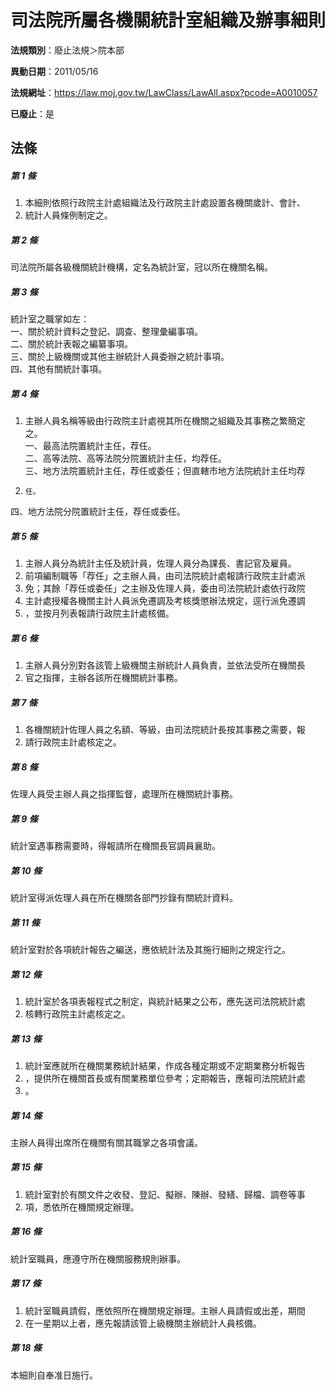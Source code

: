# 司法院所屬各機關統計室組織及辦事細則

**法規類別**：廢止法規＞院本部

**異動日期**：2011/05/16  

**法規網址**：https://law.moj.gov.tw/LawClass/LawAll.aspx?pcode=A0010057

**已廢止**：是



## 法條
##### 第 1 條
1. 本細則依照行政院主計處組織法及行政院主計處設置各機關歲計、會計、
1. 統計人員條例制定之。

##### 第 2 條
司法院所屬各級機關統計機構，定名為統計室，冠以所在機關名稱。

##### 第 3 條
統計室之職掌如左：  
一、關於統計資料之登記、調查、整理彙編事項。  
二、關於統計表報之編纂事項。  
三、關於上級機關或其他主辦統計人員委辦之統計事項。  
四、其他有關統計事項。  

##### 第 4 條
1. 主辦人員名稱等級由行政院主計處視其所在機關之組織及其事務之繁簡定  
之。  
一、最高法院置統計主任，荐任。  
二、高等法院、高等法院分院置統計主任，均荐任。  
三、地方法院置統計主任，荐任或委任；但直轄市地方法院統計主任均荐
1.     任。  
四、地方法院分院置統計主任，荐任或委任。

##### 第 5 條
1. 主辦人員分為統計主任及統計員，佐理人員分為課長、書記官及雇員。
1. 前項編制職等「荐任」之主辦人員，由司法院統計處報請行政院主計處派
1. 免；其餘「荐任或委任」之主辦及佐理人員，委由司法院統計處依行政院
1. 主計處授權各機關主計人員派免遷調及考核獎懲辦法規定，逕行派免遷調
1. ，並按月列表報請行政院主計處核備。

##### 第 6 條
1. 主辦人員分別對各該管上級機關主辦統計人員負責，並依法受所在機關長
1. 官之指揮，主辦各該所在機關統計事務。

##### 第 7 條
1. 各機關統計佐理人員之名額、等級，由司法院統計長按其事務之需要，報
1. 請行政院主計處核定之。

##### 第 8 條
佐理人員受主辦人員之指揮監督，處理所在機關統計事務。

##### 第 9 條
統計室遇事務需要時，得報請所在機關長官調員襄助。

##### 第 10 條
統計室得派佐理人員在所在機關各部門抄錄有關統計資料。

##### 第 11 條
統計室對於各項統計報告之編送，應依統計法及其施行細則之規定行之。

##### 第 12 條
1. 統計室於各項表報程式之制定，與統計結果之公布，應先送司法院統計處
1. 核轉行政院主計處核定之。

##### 第 13 條
1. 統計室應就所在機關業務統計結果，作成各種定期或不定期業務分析報告
1. ，提供所在機關首長或有關業務單位參考；定期報告，應報司法院統計處
1. 。

##### 第 14 條
主辦人員得出席所在機關有關其職掌之各項會議。

##### 第 15 條
1. 統計室對於有關文件之收發、登記、擬辦、陳辦、發繕、歸檔、調卷等事
1. 項，悉依所在機關規定辦理。

##### 第 16 條
統計室職員，應遵守所在機關服務規則辦事。

##### 第 17 條
1. 統計室職員請假，應依照所在機關規定辦理。主辦人員請假或出差，期間
1. 在一星期以上者，應先報請該管上級機關主辦統計人員核備。

##### 第 18 條
本細則自奉准日施行。


